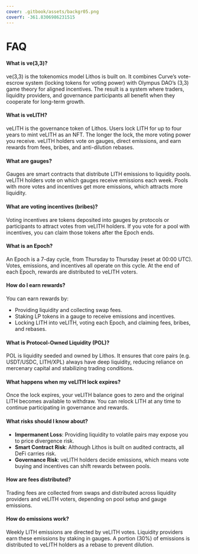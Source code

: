 ```yaml
---
cover: .gitbook/assets/backgr05.png
coverY: -361.8306986231515
---
```


# FAQ

#### What is ve(3,3)?

ve(3,3) is the tokenomics model Lithos is built on. It combines Curve’s vote-escrow system (locking tokens for voting power) with Olympus DAO’s (3,3) game theory for aligned incentives. The result is a system where traders, liquidity providers, and governance participants all benefit when they cooperate for long-term growth.

#### What is veLITH?

veLITH is the governance token of Lithos. Users lock LITH for up to four years to mint veLITH as an NFT. The longer the lock, the more voting power you receive. veLITH holders vote on gauges, direct emissions, and earn rewards from fees, bribes, and anti-dilution rebases.

#### What are gauges?

Gauges are smart contracts that distribute LITH emissions to liquidity pools. veLITH holders vote on which gauges receive emissions each week. Pools with more votes and incentives get more emissions, which attracts more liquidity.

#### What are voting incentives (bribes)?

Voting incentives are tokens deposited into gauges by protocols or participants to attract votes from veLITH holders. If you vote for a pool with incentives, you can claim those tokens after the Epoch ends.

#### What is an Epoch?

An Epoch is a 7-day cycle, from Thursday to Thursday (reset at 00:00 UTC). Votes, emissions, and incentives all operate on this cycle. At the end of each Epoch, rewards are distributed to veLITH voters.

#### How do I earn rewards?

You can earn rewards by:

* Providing liquidity and collecting swap fees.
* Staking LP tokens in a gauge to receive emissions and incentives.
* Locking LITH into veLITH, voting each Epoch, and claiming fees, bribes, and rebases.

#### What is Protocol-Owned Liquidity (POL)?

POL is liquidity seeded and owned by Lithos. It ensures that core pairs (e.g. USDT/USDC, LITH/XPL) always have deep liquidity, reducing reliance on mercenary capital and stabilizing trading conditions.

#### What happens when my veLITH lock expires?

Once the lock expires, your veLITH balance goes to zero and the original LITH becomes available to withdraw. You can relock LITH at any time to continue participating in governance and rewards.

#### What risks should I know about?

* **Impermanent Loss**: Providing liquidity to volatile pairs may expose you to price divergence risk.
* **Smart Contract Risk**: Although Lithos is built on audited contracts, all DeFi carries risk.
* **Governance Risk**: veLITH holders decide emissions, which means vote buying and incentives can shift rewards between pools.

#### How are fees distributed?

Trading fees are collected from swaps and distributed across liquidity providers and veLITH voters, depending on pool setup and gauge emissions.

#### How do emissions work?

Weekly LITH emissions are directed by veLITH votes. Liquidity providers earn these emissions by staking in gauges. A portion (30%) of emissions is distributed to veLITH holders as a rebase to prevent dilution.
